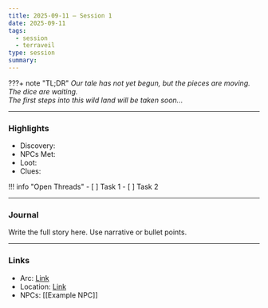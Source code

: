 ```yaml
---
title: 2025-09-11 – Session 1
date: 2025-09-11
tags:
  - session
  - terraveil
type: session
summary:
---
```


???+ note "TL;DR"
    _Our tale has not yet begun, but the pieces are moving.  
    The dice are waiting.  
    The first steps into this wild land will be taken soon..._

---

### Highlights
- Discovery:
- NPCs Met:
- Loot:
- Clues:

!!! info "Open Threads"
    - [ ] Task 1
    - [ ] Task 2

---

### Journal
Write the full story here. Use narrative or bullet points.

---

### Links
- Arc: [Link]()
- Location: [Link]()
- NPCs: [[Example NPC]]
